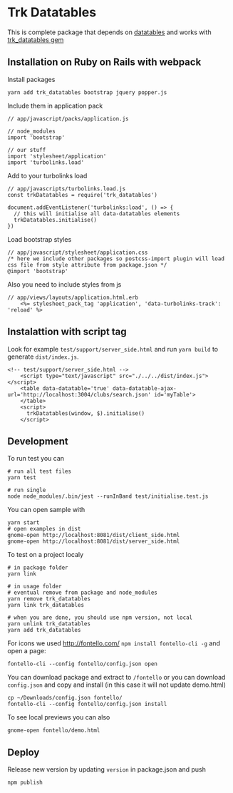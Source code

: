 # Trk Datatables

This is complete package that depends on [datatables](https://datatables.net)
and works with [trk_datatables gem](https://github.com/trkin/trk_datatables)

## Installation on Ruby on Rails with webpack

Install packages

```
yarn add trk_datatables bootstrap jquery popper.js
```

Include them in application pack
```
// app/javascript/packs/application.js

// node_modules
import 'bootstrap'

// our stuff
import 'stylesheet/application'
import 'turbolinks.load'
```

Add to your turbolinks load
```
// app/javascripts/turbolinks.load.js
const trkDatatables = require('trk_datatables')

document.addEventListener('turbolinks:load', () => {
  // this will initialise all data-datatables elements
  trkDatatables.initialise()
})
```

Load bootstrap styles
```
// app/javascript/stylesheet/application.css
/* here we include other packages so postcss-import plugin will load css file from style attribute from package.json */
@import 'bootstrap'
```

Also you need to include styles from js

```
// app/views/layouts/application.html.erb
    <%= stylesheet_pack_tag 'application', 'data-turbolinks-track': 'reload' %>
```

## Instalattion with script tag

Look for example `test/support/server_side.html` and run `yarn build` to
generate `dist/index.js`.

```
<!-- test/support/server_side.html -->
    <script type="text/javascript" src="./../../dist/index.js"></script>
    <table data-datatable='true' data-datatable-ajax-url='http://localhost:3004/clubs/search.json' id='myTable'>
    </table>
    <script>
      trkDatatables(window, $).initialise()
    </script>
```

## Development

To run test you can
```
# run all test files
yarn test

# run single
node node_modules/.bin/jest --runInBand test/initialise.test.js
```

You can open sample with
```
yarn start
# open examples in dist
gnome-open http://localhost:8081/dist/client_side.html
gnome-open http://localhost:8081/dist/server_side.html
```

To test on a project localy
```
# in package folder
yarn link

# in usage folder
# eventual remove from package and node_modules
yarn remove trk_datatables
yarn link trk_datatables

# when you are done, you should use npm version, not local
yarn unlink trk_datatables
yarn add trk_datatables
```

For icons we used http://fontello.com/ `npm install fontello-cli -g` and open a
page:

```
fontello-cli --config fontello/config.json open
```

You can download package and extract to `/fontello` or you can download
`config.json` and copy and install (in this case it will not update demo.html)

```
cp ~/Downloads/config.json fontello/
fontello-cli --config fontello/config.json install
```

To see local previews you can also
```
gnome-open fontello/demo.html
```

## Deploy

Release new version by updating `version` in package.json and push
```
npm publish
```
